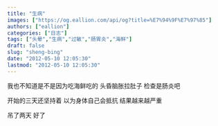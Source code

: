 ```yaml
---
title: "生病"
images: ["https://og.eallion.com/api/og?title=%E7%94%9F%E7%97%85"]
authors: ["eallion"]
categories: ["日志"]
tags: ["头晕","生病","过敏","肠胃炎","海鲜"]
draft: false
slug: "sheng-bing"
date: "2012-05-10 12:05:30"
lastmod: "2012-05-10 12:05:30"
---
```


我也不知道是不是因为吃海鲜吃的
头昏脑胀拉肚子
检查是肠炎吧

开始的三天还坚持着
以为身体自己会抵抗
结果越来越严重

吊了两天
好了
